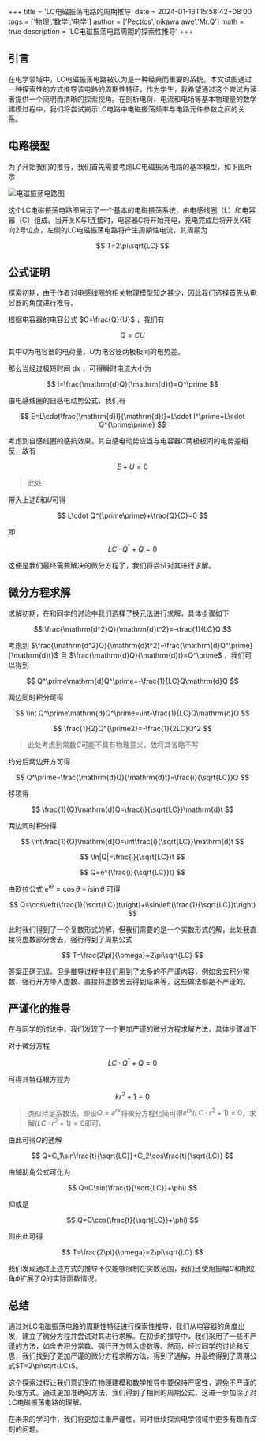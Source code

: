 +++
title = 'LC电磁振荡电路的周期推导'
date = 2024-01-13T15:58:42+08:00
tags = ['物理','数学','电学']
author = ['Pectics','nikawa awe','Mr.Q']
math = true
description = 'LC电磁振荡电路周期的探索性推导'
+++

## 引言

在电学领域中，LC电磁振荡电路被认为是一种经典而重要的系统。本文试图通过一种探索性的方式推导该电路的周期性特征，作为学生，我希望通过这个尝试为读者提供一个简明而清晰的探索视角。在剖析电荷、电流和电场等基本物理量的数学建模过程中，我们将尝试揭示LC电路中电磁振荡频率与电路元件参数之间的关系。

## 电路模型

为了开始我们的推导，我们首先需要考虑LC电磁振荡电路的基本模型，如下图所示

![电磁振荡电路图](/20240113/1.png)

这个LC电磁振荡电路图展示了一个基本的电磁振荡系统，由电感线圈（L）和电容器（C）组成。当开关K与1连接时，电容器C将开始充电，充电完成后将开关K转向2号位点，左侧的LC电磁振荡电路将产生周期性电流，其周期为

$$ T=2\pi\sqrt{LC} $$

## 公式证明

探索初期，由于作者对电感线圈的相关物理模型知之甚少，因此我们选择首先从电容器的角度进行推导。

根据电容器的电容公式
$C=\frac{Q}{U}$
，我们有

$$ Q=CU $$

其中$Q$为电容器的电荷量，$U$为电容器两极板间的电势差。

那么当经过极短时间
$\mathrm{d}x$
，可得瞬时电流大小为

$$ I=\frac{\mathrm{d}Q}{\mathrm{d}t}=Q^\prime $$

由电感线圈的自感电动势公式，我们有

$$ E=L\cdot\frac{\mathrm{d}I}{\mathrm{d}t}=L\cdot I^\prime=L\cdot Q^{\prime\prime} $$

考虑到自感线圈的感抗效果，其自感电动势应当与电容器$C$两极板间的电势差相反，故有

$$ E+U=0 $$

> 此处

带入上述$E$和$U$可得

$$ L\cdot Q^{\prime\prime}+\frac{Q}{C}=0 $$

即

$$ LC\cdot Q^{\prime\prime}+Q=0 $$

这便是我们最终需要解决的微分方程了，我们将尝试对其进行求解。

## 微分方程求解

求解初期，在和同学的讨论中我们选择了换元法进行求解，具体步骤如下

$$ \frac{\mathrm{d^2}Q}{\mathrm{d}t^2}=-\frac{1}{LC}Q $$

考虑到
$\frac{\mathrm{d^2}Q}{\mathrm{d}t^2}=\frac{\mathrm{d}Q^\prime}{\mathrm{d}t}$
且
$\frac{\mathrm{d}Q}{\mathrm{d}t}=Q^\prime$
，我们可以得到

$$ Q^\prime\mathrm{d}Q^\prime=-\frac{1}{LC}Q\mathrm{d}Q $$

两边同时积分可得

$$ \int Q^\prime\mathrm{d}Q^\prime=\int-\frac{1}{LC}Q\mathrm{d}Q $$

$$ \frac{1}{2}Q^{\prime2}=-\frac{1}{2LC}Q^2 $$

> 此处考虑到常数$C$可能不具有物理意义，故将其省略不写

约分后两边开方可得

$$ Q^\prime=\frac{\mathrm{d}Q}{\mathrm{d}t}=\frac{i}{\sqrt{LC}}Q $$

移项得

$$ \frac{1}{Q}\mathrm{d}Q=\frac{i}{\sqrt{LC}}\mathrm{d}t $$

两边同时积分得

$$ \int\frac{1}{Q}\mathrm{d}Q=\int\frac{i}{\sqrt{LC}}\mathrm{d}t $$

$$ \ln|Q|=\frac{i}{\sqrt{LC}}t $$

$$ Q=e^{\frac{i}{\sqrt{LC}}t} $$

由欧拉公式
$e^{i\theta}=\cos\theta+i\sin\theta$
可得

$$ Q=\cos\left(\frac{1}{\sqrt{LC}}t\right)+i\sin\left(\frac{1}{\sqrt{LC}}t\right) $$

此时我们得到了一个复数形式的解，但我们需要的是一个实数形式的解，此处我直接将虚数部分舍去，强行得到了周期公式

$$ T=\frac{2\pi}{\omega}=2\pi\sqrt{LC} $$

答案正确无误，但是推导过程中我们用到了太多的不严谨内容，例如舍去积分常数、强行开方带入虚数、直接将虚数舍去得到结果等，这些做法都是不严谨的。

## 严谨化的推导

在与同学的讨论中，我们发现了一个更加严谨的微分方程求解方法，具体步骤如下

对于微分方程

$$ LC\cdot Q^{\prime\prime}+Q=0 $$

可得其特征根方程为

$$ kr^2+1=0 $$

> 类似待定系数法，即设$Q=e^{rx}$将微分方程化简可得$e^{rx}(LC\cdot r^2+1)=0$，求解$(LC\cdot r^2+1)=0$即可。

由此可得$Q$的通解

$$ Q=C_1\sin\frac{t}{\sqrt{LC}}+C_2\cos\frac{t}{\sqrt{LC}} $$

由辅助角公式可化为

$$ Q=C\sin(\frac{t}{\sqrt{LC}}+\phi) $$

抑或是

$$ Q=C\cos(\frac{t}{\sqrt{LC}}+\phi) $$

则由此可得

$$ T=\frac{2\pi}{\omega}=2\pi\sqrt{LC} $$

我们发现通过上述方式的推导不仅能够限制在实数范围，我们还使用振幅$C$和相位角$\phi$扩展了$Q$的实际函数情况。

## 总结

通过对LC电磁振荡电路的周期性特征进行探索性推导，我们从电容器的角度出发，建立了微分方程并尝试对其进行求解。在初步的推导中，我们采用了一些不严谨的方法，如舍去积分常数、强行开方带入虚数等。然而，经过同学的讨论和反思，我们找到了更加严谨的微分方程求解方法，得到了通解，并最终得到了周期公式$T=2\pi\sqrt{LC}$。

这个探索过程让我们意识到在物理建模和数学推导中要保持严密性，避免不严谨的处理方式。通过更加准确的方法，我们得到了相同的周期公式，这进一步加深了对LC电磁振荡电路的理解。

在未来的学习中，我们将更加注重严谨性，同时继续探索电学领域中更多有趣而深刻的问题。